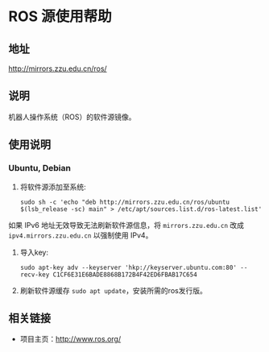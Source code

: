 # ROS 源使用帮助

## 地址

http://mirrors.zzu.edu.cn/ros/

## 说明

机器人操作系统（ROS）的软件源镜像。

## 使用说明

### Ubuntu, Debian

1. 将软件源添加至系统:

   ```
   sudo sh -c 'echo "deb http://mirrors.zzu.edu.cn/ros/ubuntu $(lsb_release -sc) main" > /etc/apt/sources.list.d/ros-latest.list'
   ```

如果 IPv6 地址无效导致无法刷新软件源信息，将 `mirrors.zzu.edu.cn` 改成 `ipv4.mirrors.zzu.edu.cn` 以强制使用 IPv4。

1. 导入key:

   ```
   sudo apt-key adv --keyserver 'hkp://keyserver.ubuntu.com:80' --recv-key C1CF6E31E6BADE8868B172B4F42ED6FBAB17C654
   ```

2. 刷新软件源缓存 `sudo apt update`，安装所需的ros发行版。

## 相关链接

- 项目主页：http://www.ros.org/
